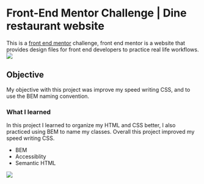 # Front-End Mentor Challenge | Dine restaurant website
This is a [front end mentor](https://frontendmentor.io) challenge, front end mentor is a website that provides
design files for front end developers to practice real life workflows.
![](./dine-desktop.gif)


## Objective
My objective with this project was improve my speed writing CSS,
and to use the BEM naming convention.




### What I learned
In this project I learned to organize my HTML and CSS better, I also practiced using BEM to name my classes.
Overall this project improved my speed writing CSS. 


+ BEM
+ Accessiblity
+ Semantic HTML


![](./dine-mobile.gif)
    